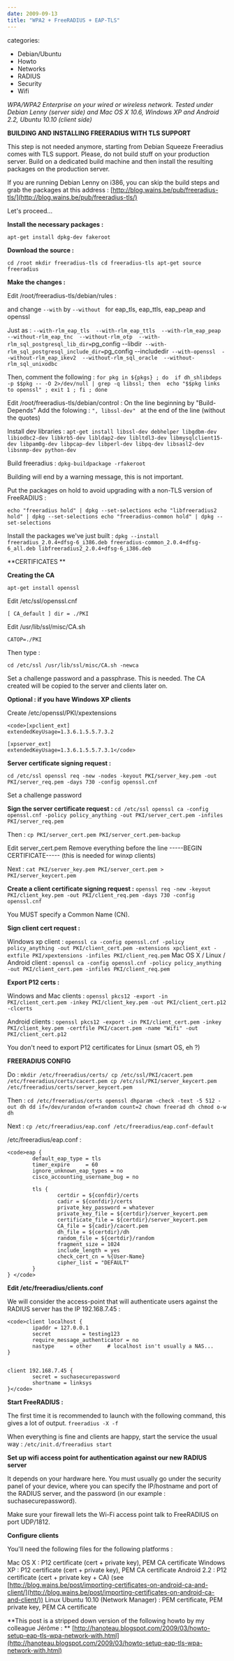 ```yaml
---
date: 2009-09-13
title: "WPA2 + FreeRADIUS + EAP-TLS"
---
```








categories:
- Debian/Ubuntu
- Howto
- Networks
- RADIUS
- Security
- Wifi


_WPA/WPA2 Enterprise on your wired or wireless network. Tested under Debian Lenny (server side) and Mac OS X 10.6, Windows XP and Android 2.2, Ubuntu 10.10 (client side)_

**BUILDING AND INSTALLING FREERADIUS WITH TLS SUPPORT**

This step is not needed anymore, starting from Debian Squeeze Freeradius comes with TLS support.
Please, do not build stuff on your production server. Build on a dedicated build machine and then install the resulting packages on the production server.

If you are running Debian Lenny on i386, you can skip the build steps and grab the packages at this address :
[http://blog.wains.be/pub/freeradius-tls/](http://blog.wains.be/pub/freeradius-tls/)

Let's proceed...

**Install the necessary packages :**

`apt-get install dpkg-dev fakeroot`

**Download the source :**

`cd /root
mkdir freeradius-tls
cd freeradius-tls
apt-get source freeradius`

**Make the changes :**

Edit /root/freeradius-tls/debian/rules :

and change 
`--with`
by 
`--without `
for eap_tls, eap_ttls, eap_peap and openssl

Just as :
`--with-rlm_eap_tls 
--with-rlm_eap_ttls 
--with-rlm_eap_peap 
--without-rlm_eap_tnc 
--without-rlm_otp 
--with-rlm_sql_postgresql_lib_dir=`pg_config --libdir`
--with-rlm_sql_postgresql_include_dir=`pg_config --includedir` 
--with-openssl 
--without-rlm_eap_ikev2 
--without-rlm_sql_oracle 
--without-rlm_sql_unixodbc `

Then, comment the following :
`for pkg in ${pkgs} ; do 
if dh_shlibdeps -p $$pkg -- -O 2>/dev/null | grep -q libssl; then 
echo "$$pkg links to openssl" ;
exit 1 ;
fi ;
done`

Edit /root/freeradius-tls/debian/control :
On the line beginning by "Build-Depends" 
Add the folowing :
`", libssl-dev" `
at the end of the line (without the quotes)

Install dev libraries :
`apt-get install libssl-dev debhelper libgdbm-dev libiodbc2-dev libkrb5-dev libldap2-dev libltdl3-dev libmysqlclient15-dev libpam0g-dev libpcap-dev libperl-dev libpq-dev libsasl2-dev libsnmp-dev python-dev`

Build freeradius :
`dpkg-buildpackage -rfakeroot`

Building will end by a warning message, this is not important.

Put the packages on hold to avoid upgrading with a non-TLS version of FreeRADIUS  :

`echo "freeradius hold" | dpkg --set-selections
echo "libfreeradius2 hold" | dpkg --set-selections
echo "freeradius-common hold" | dpkg --set-selections`

Install the packages we've just built :
`dpkg --install freeradius_2.0.4+dfsg-6_i386.deb freeradius-common_2.0.4+dfsg-6_all.deb libfreeradius2_2.0.4+dfsg-6_i386.deb`


**CERTIFICATES **

**Creating the CA**

`apt-get install openssl`


Edit /etc/ssl/openssl.cnf

`[ CA_default ]
dir = ./PKI`


Edit /usr/lib/ssl/misc/CA.sh

`CATOP=./PKI`

Then type :

`cd /etc/ssl
/usr/lib/ssl/misc/CA.sh -newca`

Set a challenge password and a passphrase. This is needed.
The CA created will be copied to the server and clients later on.


**Optional : if you have Windows XP clients**

Create /etc/openssl/PKI/xpextensions


    
    <code>[xpclient_ext]
    extendedKeyUsage=1.3.6.1.5.5.7.3.2
    
    [xpserver_ext]
    extendedKeyUsage=1.3.6.1.5.5.7.3.1</code>





**Server certificate signing request :**

`cd /etc/ssl
openssl req -new -nodes -keyout PKI/server_key.pem -out PKI/server_req.pem -days 730 -config openssl.cnf`

Set a challenge password


**Sign the server certificate request :**
`cd /etc/ssl
openssl ca -config openssl.cnf -policy policy_anything -out PKI/server_cert.pem -infiles PKI/server_req.pem`

Then :
`cp PKI/server_cert.pem PKI/server_cert.pem-backup`

Edit server_cert.pem
Remove everything before the line -----BEGIN CERTIFICATE----- (this is needed for winxp clients)

Next :
`cat PKI/server_key.pem PKI/server_cert.pem > PKI/server_keycert.pem`




**Create a client certificate signing request :**
`openssl req -new -keyout PKI/client_key.pem -out PKI/client_req.pem -days 730 -config openssl.cnf`

You MUST specify a Common Name (CN).

**Sign client cert request :**

Windows xp client :
`openssl ca -config openssl.cnf -policy policy_anything -out PKI/client_cert.pem -extensions xpclient_ext -extfile PKI/xpextensions -infiles PKI/client_req.pem`
Mac OS X / Linux / Android client : 
`openssl ca -config openssl.cnf -policy policy_anything -out PKI/client_cert.pem -infiles PKI/client_req.pem`



**Export P12 certs :**

Windows and Mac clients :
`openssl pkcs12 -export -in PKI/client_cert.pem -inkey PKI/client_key.pem -out PKI/client_cert.p12 -clcerts`

Android clients :
`openssl pkcs12 -export -in PKI/client_cert.pem -inkey PKI/client_key.pem -certfile PKI/cacert.pem -name "Wifi" -out PKI/client_cert.p12`

You don't need to export P12 certificates for Linux (smart OS, eh ?)


**FREERADIUS CONFIG**

Do :
`mkdir /etc/freeradius/certs/
cp /etc/ssl/PKI/cacert.pem /etc/freeradius/certs/cacert.pem
cp /etc/ssl/PKI/server_keycert.pem /etc/freeradius/certs/server_keycert.pem`

Then :
`cd /etc/freeradius/certs
openssl dhparam -check -text -5 512 -out dh
dd if=/dev/urandom of=random count=2
chown freerad dh
chmod o-w dh`

Next : 
`cp /etc/freeradius/eap.conf /etc/freeradius/eap.conf-default`

/etc/freeradius/eap.conf :


    
    <code>eap {
            default_eap_type = tls
            timer_expire     = 60
            ignore_unknown_eap_types = no
            cisco_accounting_username_bug = no         
    
            tls {          
                    certdir = ${confdir}/certs
                    cadir = ${confdir}/certs
                    private_key_password = whatever
                    private_key_file = ${certdir}/server_keycert.pem
                    certificate_file = ${certdir}/server_keycert.pem
                    CA_file = ${cadir}/cacert.pem
                    dh_file = ${certdir}/dh
                    random_file = ${certdir}/random
                    fragment_size = 1024
                    include_length = yes
                    check_cert_cn = %{User-Name}
                    cipher_list = "DEFAULT"
            }              
    } </code>





**Edit /etc/freeradius/clients.conf**

We will consider the access-point that will authenticate users against the RADIUS server has the IP 192.168.7.45 :


    
    <code>client localhost {
            ipaddr = 127.0.0.1
            secret          = testing123
            require_message_authenticator = no
            nastype     = other     # localhost isn't usually a NAS...
    }
    
    
    client 192.168.7.45 {
            secret = suchasecurepassword
            shortname = linksys
    }</code>





**Start FreeRADIUS :**

The first time it is recommended to launch with the following command, this gives a lot of output.
`freeradius -X -f`

When everything is fine and clients are happy, start the service the usual way :
`/etc/init.d/freeradius start`


**Set up wifi access point for authentication against our new RADIUS server**

It depends on your hardware here.
You must usually go under the security panel of your device, where you can specify the IP/hostname and port of the RADIUS server, and the password (in our example : suchasecurepassword).

Make sure your firewall lets the Wi-Fi access point talk to FreeRADIUS on port UDP/1812.


**Configure clients**

You'll need the following files for the following platforms :

Mac OS X : P12 certificate (cert + private key), PEM CA certificate 
Windows XP : P12 certificate (cert + private key), PEM CA certificate
Android 2.2 : P12 certificate (cert + private key + CA) (see [http://blog.wains.be/post/importing-certificates-on-android-ca-and-client/](http://blog.wains.be/post/importing-certificates-on-android-ca-and-client/))
Linux Ubuntu 10.10 (Network Manager) : PEM certificate, PEM private key, PEM CA certificate



**This post is a stripped down version of the following howto by my colleague Jérôme : **
[http://hanoteau.blogspot.com/2009/03/howto-setup-eap-tls-wpa-network-with.html](http://hanoteau.blogspot.com/2009/03/howto-setup-eap-tls-wpa-network-with.html)
